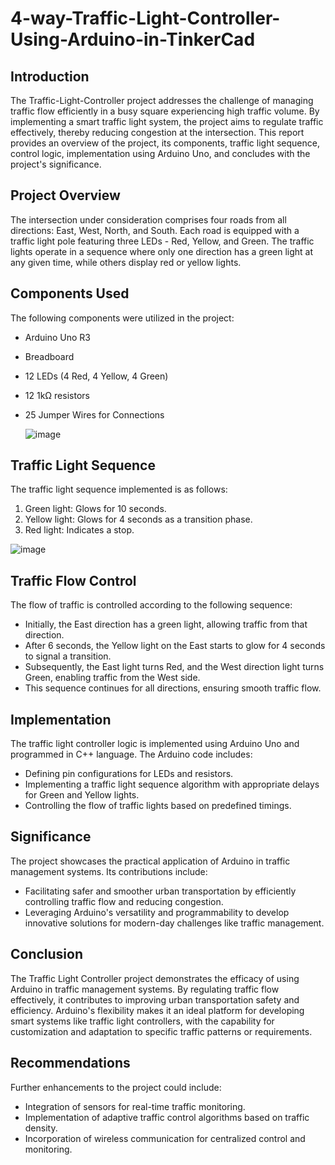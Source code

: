 # 4-way-Traffic-Light-Controller-Using-Arduino-in-TinkerCad

## Introduction
The Traffic-Light-Controller project addresses the challenge of managing traffic flow efficiently in a busy square experiencing high traffic volume. By implementing a smart traffic light system, the project aims to regulate traffic effectively, thereby reducing congestion at the intersection. This report provides an overview of the project, its components, traffic light sequence, control logic, implementation using Arduino Uno, and concludes with the project's significance.

## Project Overview
The intersection under consideration comprises four roads from all directions: East, West, North, and South. Each road is equipped with a traffic light pole featuring three LEDs - Red, Yellow, and Green. The traffic lights operate in a sequence where only one direction has a green light at any given time, while others display red or yellow lights.

## Components Used
The following components were utilized in the project:
- Arduino Uno R3
- Breadboard
- 12 LEDs (4 Red, 4 Yellow, 4 Green)
- 12 1kΩ resistors
- 25 Jumper Wires for Connections

  ![image](https://github.com/MYounas126/4-way-Traffic-Light-Controller-Using-Arduino-in-TinkerCad/assets/140368884/c3a45e8f-690a-4c30-9269-52f52967dff6)


## Traffic Light Sequence
The traffic light sequence implemented is as follows:
1. Green light: Glows for 10 seconds.
2. Yellow light: Glows for 4 seconds as a transition phase.
3. Red light: Indicates a stop.

![image](https://github.com/MYounas126/4-way-Traffic-Light-Controller-Using-Arduino-in-TinkerCad/assets/140368884/7cfee4b7-bb72-4709-a53e-2798e8b5f164)


## Traffic Flow Control
The flow of traffic is controlled according to the following sequence:
- Initially, the East direction has a green light, allowing traffic from that direction.
- After 6 seconds, the Yellow light on the East starts to glow for 4 seconds to signal a transition.
- Subsequently, the East light turns Red, and the West direction light turns Green, enabling traffic from the West side.
- This sequence continues for all directions, ensuring smooth traffic flow.

## Implementation
The traffic light controller logic is implemented using Arduino Uno and programmed in C++ language. The Arduino code includes:
- Defining pin configurations for LEDs and resistors.
- Implementing a traffic light sequence algorithm with appropriate delays for Green and Yellow lights.
- Controlling the flow of traffic lights based on predefined timings.

## Significance
The project showcases the practical application of Arduino in traffic management systems. Its contributions include:
- Facilitating safer and smoother urban transportation by efficiently controlling traffic flow and reducing congestion.
- Leveraging Arduino's versatility and programmability to develop innovative solutions for modern-day challenges like traffic management.

## Conclusion
The Traffic Light Controller project demonstrates the efficacy of using Arduino in traffic management systems. By regulating traffic flow effectively, it contributes to improving urban transportation safety and efficiency. Arduino's flexibility makes it an ideal platform for developing smart systems like traffic light controllers, with the capability for customization and adaptation to specific traffic patterns or requirements.

## Recommendations
Further enhancements to the project could include:
- Integration of sensors for real-time traffic monitoring.
- Implementation of adaptive traffic control algorithms based on traffic density.
- Incorporation of wireless communication for centralized control and monitoring.




